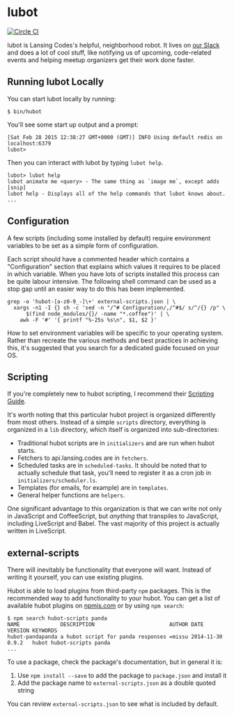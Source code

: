 # lubot

[![Circle CI](https://circleci.com/gh/lansingcodes/lubot.svg?style=svg)](https://circleci.com/gh/lansingcodes/lubot)

lubot is Lansing Codes's helpful, neighborhood robot. It lives on [our Slack](http://lansingcodes.slack.com/) and does a lot of cool stuff, like notifying us of upcoming, code-related events and helping meetup organizers get their work done faster.

## Running lubot Locally

You can start lubot locally by running:

```
$ bin/hubot
```

You'll see some start up output and a prompt:

```
[Sat Feb 28 2015 12:38:27 GMT+0000 (GMT)] INFO Using default redis on localhost:6379
lubot>
```

Then you can interact with lubot by typing `lubot help`.

```
lubot> lubot help
lubot animate me <query> - The same thing as `image me`, except adds [snip]
lubot help - Displays all of the help commands that lubot knows about.
...
```

## Configuration

A few scripts (including some installed by default) require environment
variables to be set as a simple form of configuration.

Each script should have a commented header which contains a "Configuration"
section that explains which values it requires to be placed in which variable.
When you have lots of scripts installed this process can be quite labour
intensive. The following shell command can be used as a stop gap until an
easier way to do this has been implemented.

```
grep -o 'hubot-[a-z0-9_-]\+' external-scripts.json | \
  xargs -n1 -I {} sh -c 'sed -n "/^# Configuration/,/^#$/ s/^/{} /p" \
      $(find node_modules/{}/ -name "*.coffee")' | \
    awk -F '#' '{ printf "%-25s %s\n", $1, $2 }'
```

How to set environment variables will be specific to your operating system.
Rather than recreate the various methods and best practices in achieving this,
it's suggested that you search for a dedicated guide focused on your OS.

## Scripting

If you're completely new to hubot scripting, I recommend their [Scripting Guide](https://github.com/github/hubot/blob/master/docs/scripting.md).

It's worth noting that this particular hubot project is organized differently from most others. Instead of a simple `scripts` directory, everything is organized in a `lib` directory, which itself is organized into sub-directories:

- Traditional hubot scripts are in `initializers` and are run when hubot starts.
- Fetchers to api.lansing.codes are in `fetchers`.
- Scheduled tasks are in `scheduled-tasks`. It should be noted that to actually schedule that task, you'll need to register it as a cron job in `initializers/scheduler.ls`.
- Templates (for emails, for example) are in `templates`.
- General helper functions are `helpers`.

One significant advantage to this organization is that we can write not only in JavaScript and CoffeeScript, but *anything* that transpiles to JavaScript, including LiveScript and Babel. The vast majority of this project is actually written in LiveScript.

## external-scripts

There will inevitably be functionality that everyone will want. Instead of
writing it yourself, you can use existing plugins.

Hubot is able to load plugins from third-party `npm` packages. This is the
recommended way to add functionality to your hubot. You can get a list of
available hubot plugins on [npmjs.com](npmjs) or by using `npm search`:

```
$ npm search hubot-scripts panda
NAME             DESCRIPTION                        AUTHOR DATE       VERSION KEYWORDS
hubot-pandapanda a hubot script for panda responses =missu 2014-11-30 0.9.2   hubot hubot-scripts panda
...
```

To use a package, check the package's documentation, but in general it is:

1. Use `npm install --save` to add the package to `package.json` and install it
2. Add the package name to `external-scripts.json` as a double quoted string

You can review `external-scripts.json` to see what is included by default.
